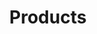 ---
title: Products
type: products
image: /img/home-jumbotron.jpg
heading: Check out our latest offerings
description: >-
  We have all your needs.
intro:
  blurbs:
    - image: /img/day-lumber-skid.jpg
      heading: Pallets & Skids
      list: [
        {item:  Any/All Sizes},
        {item:  Customized Pallets & Skids},
        {item:  Industry Standard Pallets & Skids},
        {item:  Block Pallets},
        {item:  Stringer Pallets},
        {item:  Tops and Covers},
        {item:  Hardwood, Plywood or OSB},
        {item:  Band Notch & Four Way Notch},
        {item:  Stenciling},
        {item:  Color Coding},
        {item:  Chamfer},
        {item:  Screw Nails or Ring Nails},
        {item:  Certified for Military Specifications},
        {item:  Certified for IPPC for International Exports}
      ]

    - image: /img/day-lumber-crates.jpg
      heading: Plywood Crates & Boxes
      list: [
        {item:  High quality agency stamped plywood and OSB},
        {item:  Foam Inserts},
        {item:  Metal Inserts},
        {item: Shook boxes and cleated boxes},
        {item:  Painting},
        {item:  Shipping Crates},
        {item:  International Export Certification},
        {item:  Certified for Military Specifications},
      ]

    - image: /img/day-lumber-forklift.jpg
      heading: Wooden Boxes
      list: [
        {item: Made of high quality hardwood or softwood},
        {item: Meet military specifications (Mil Spec)},
        {item: Custom Boxes},
        {item: Foam Inserts},
        {item: Quality hardware},
        {item: Shipping crates},
      ]

    - image: /img/day-lumber-bins.jpg
      heading: Collapsible Bins
      list: [
        {item: Made with high quality dense hardwood},
        {item: Nylon webbing},
        {item: Agricultural bins},
        {item: Customized designs}
      ]

    - image: /img/day-lumber-skid.jpg
      heading: Plywood & OSB Cut-To-Size
      list: [
        {item:  High Volume precision cutting},
        {item:  UPC code labeling available},
        {item:  End Caps},
        {item:  Particle board and MDF},
      ]
    - image: /img/day-lumber-cushion.jpg
      heading: Cushioned Pallets for Special Shipping needs
      list: [
        {item: "We can design or use your design to create any wooden, foam cushioned pallet or box"},
        {item: "We are able to heat treat any size pallet, skid or wooden box for overseas shipment"}
      ]
pricing:
  heading: Request for Quote
  description: >-
    Interested in finding out more? Click below to request a quote.
---